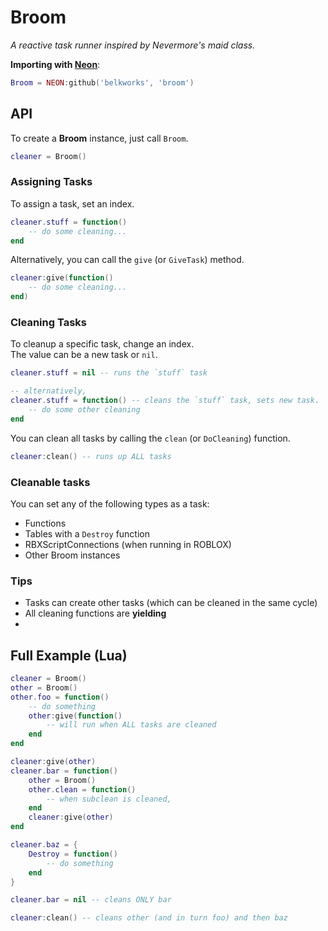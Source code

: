 

# Broom
*A reactive task runner inspired by Nevermore's maid class.*

**Importing with [Neon](https://github.com/Belkworks/NEON)**:
```lua
Broom = NEON:github('belkworks', 'broom')
```

## API

To create a **Broom** instance, just call `Broom`.  
```lua
cleaner = Broom()
```

### Assigning Tasks

To assign a task, set an index.
```lua
cleaner.stuff = function()
    -- do some cleaning...
end
```

Alternatively, you can call the `give` (or `GiveTask`) method.
```lua
cleaner:give(function()
    -- do some cleaning...
end)
```

### Cleaning Tasks

To cleanup a specific task, change an index.  
The value can be a new task or `nil`.
```lua
cleaner.stuff = nil -- runs the `stuff` task

-- alternatively,
cleaner.stuff = function() -- cleans the `stuff` task, sets new task.
    -- do some other cleaning
end
```

You can clean all tasks by calling the `clean` (or `DoCleaning`) function.
```lua
cleaner:clean() -- runs up ALL tasks
```

### Cleanable tasks

You can set any of the following types as a task:
- Functions
- Tables with a `Destroy` function
- RBXScriptConnections (when running in ROBLOX)
- Other Broom instances

### Tips

- Tasks can create other tasks (which can be cleaned in the same cycle)
- All cleaning functions are **yielding**
- 

## Full Example  (Lua)

```lua
cleaner = Broom()
other = Broom()
other.foo = function()
    -- do something
    other:give(function()
        -- will run when ALL tasks are cleaned
    end
end

cleaner:give(other)
cleaner.bar = function()
    other = Broom()
    other.clean = function()
        -- when subclean is cleaned, 
    end
    cleaner:give(other)
end

cleaner.baz = {
    Destroy = function()
        -- do something
    end
}

cleaner.bar = nil -- cleans ONLY bar

cleaner:clean() -- cleans other (and in turn foo) and then baz
```

